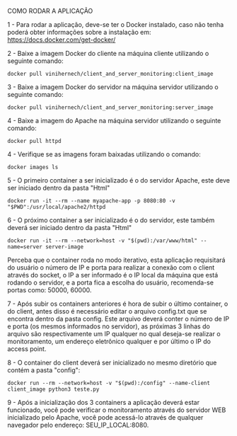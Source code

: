 COMO RODAR A APLICAÇÃO

1 - Para rodar a aplicação, deve-se ter o Docker instalado, caso não tenha poderá obter informações sobre a instalação em: https://docs.docker.com/get-docker/

2 - Baixe a imagem Docker do cliente na máquina cliente utilizando o seguinte comando:  

    docker pull vinihernech/client_and_server_monitoring:client_image
    
3 - Baixe a imagem Docker do servidor na máquina servidor utilizando o seguinte comando:

    docker pull vinihernech/client_and_server_monitoring:server_image
        
4 - Baixe a imagem do Apache na máquina servidor utilizando o seguinte comando:

    docker pull httpd
 
4 - Verifique se as imagens foram baixadas utilizando o comando:

    docker images ls

5 - O primeiro container a ser inicializado é o do servidor Apache, este deve ser iniciado dentro da pasta "Html"

    docker run -it --rm --name myapache-app -p 8080:80 -v "$PWD":/usr/local/apache2/httpd
    
6 - O próximo container a ser inicializado é o do servidor, este também deverá ser iniciado dentro da pasta "Html"
    
    docker run -it --rm --network=host -v "$(pwd):/var/www/html" --name=server server-image
    
Perceba que o container roda no modo iterativo, esta aplicação requisitará do usuário o número de IP e porta para realizar a conexão com o client através do socket, o IP a ser informado é o IP local da máquina que está rodando o servidor, e a porta fica a escolha do usuário, recomenda-se portas como: 50000, 60000.

7 - Após subir os containers anteriores é hora de subir o último container, o do client, antes disso é necessário editar o arquivo config.txt que se encontra dentro da pasta config. Este arquivo deverá conter o número de IP e porta (os mesmos informados no servidor), as próximas 3 linhas do arquivo são respectivamente um IP qualquer no qual deseja-se realizar o monitoramento, um endereço eletrônico qualquer e por último o IP do access point.

8 - O container do client deverá ser inicializado no mesmo diretório que contém a pasta "config":
 
    docker run --rm --network=host -v "$(pwd):/config" --name-client client_image python3 teste.py
    
9 - Após a inicialização dos 3 containers a aplicação deverá estar funcionado, você pode verificar o monitoramento através do servidor WEB inicializado pelo Apache, você pode acessá-lo através de qualquer navegador pelo endereço: SEU_IP_LOCAL:8080.
